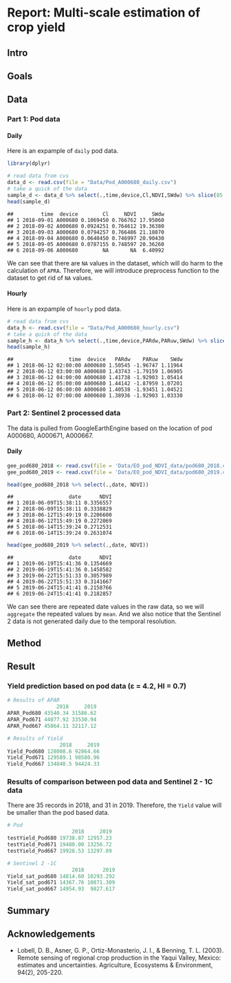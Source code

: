 Report: Multi-scale estimation of crop yield
================

## Intro

## Goals

## Data

### Part 1: Pod data

#### Daily

Here is an expample of `daily` pod data.

``` r
library(dplyr)

# read data from cvs
data_d <- read.csv(file = "Data/Pod_A000680_daily.csv")
# take a quick of the data 
sample_d <- data_d %>% select(.,time,device,Cl,NDVI,SWdw) %>% slice(85:95)
head(sample_d)
```

    ##         time  device        Cl     NDVI     SWdw
    ## 1 2018-09-01 A000680 0.1069450 0.766762 17.95060
    ## 2 2018-09-02 A000680 0.0924251 0.764612 19.36380
    ## 3 2018-09-03 A000680 0.0794257 0.766486 21.18870
    ## 4 2018-09-04 A000680 0.0640450 0.746997 20.90430
    ## 5 2018-09-05 A000680 0.0787155 0.748597 20.36260
    ## 6 2018-09-06 A000680        NA       NA  6.40992

We can see that there are `NA` values in the dataset, which will do harm
to the calculation of `APRA`. Therefore, we will introduce preprocess
function to the dataset to get rid of `NA` values.

#### Hourly

Here is an expample of `hourly` pod data.

``` r
# read data from cvs
data_h <- read.csv(file = "Data/Pod_A000680_hourly.csv")
# take a quick of the data 
sample_h <- data_h %>% select(.,time,device,PARdw,PARuw,SWdw) %>% slice(85:95)
head(sample_h)
```

    ##                  time  device   PARdw    PARuw    SWdw
    ## 1 2018-06-12 02:00:00 A000680 1.50545 -1.96747 1.11964
    ## 2 2018-06-12 03:00:00 A000680 1.43743 -1.79159 1.06905
    ## 3 2018-06-12 04:00:00 A000680 1.41738 -1.92903 1.05414
    ## 4 2018-06-12 05:00:00 A000680 1.44142 -1.87959 1.07201
    ## 5 2018-06-12 06:00:00 A000680 1.40538 -1.93451 1.04521
    ## 6 2018-06-12 07:00:00 A000680 1.38936 -1.92903 1.03330

### Part 2: Sentinel 2 processed data

The data is pulled from GoogleEarthEngine based on the location of pod
A000680, A000671, A000667.

#### Daily

``` r
gee_pod680_2018 <- read.csv(file = 'Data/EO_pod_NDVI_data/pod680_2018.csv')
gee_pod680_2019 <- read.csv(file = 'Data/EO_pod_NDVI_data/pod680_2019.csv')

head(gee_pod680_2018 %>% select(.,date, NDVI))
```

    ##                  date      NDVI
    ## 1 2018-06-09T15:38:11 0.3356557
    ## 2 2018-06-09T15:38:11 0.3338829
    ## 3 2018-06-12T15:49:19 0.2206600
    ## 4 2018-06-12T15:49:19 0.2272069
    ## 5 2018-06-14T15:39:24 0.2712531
    ## 6 2018-06-14T15:39:24 0.2631074

``` r
head(gee_pod680_2019 %>% select(.,date, NDVI))
```

    ##                  date      NDVI
    ## 1 2019-06-19T15:41:36 0.1354669
    ## 2 2019-06-19T15:41:36 0.1458582
    ## 3 2019-06-22T15:51:33 0.3057989
    ## 4 2019-06-22T15:51:33 0.3141667
    ## 5 2019-06-24T15:41:41 0.2158766
    ## 6 2019-06-24T15:41:41 0.2182857

We can see there are repeated date values in the raw data, so we will
`aggregate` the repeated values by `mean`. And we also notice that the
Sentinel 2 data is not generated daily due to the temporal resolution.

## Method

## Result

### Yield prediction based on pod data (ε = 4.2, HI = 0.7)

``` r
# Results of APAR
                2018     2019
APAR_Pod680 43540.34 31586.62
APAR_Pod671 44077.92 33530.94
APAR_Pod667 45864.11 32117.12

# Results of Yield 
                 2018     2019
Yield_Pod680 128008.6 92864.66
Yield_Pod671 129589.1 98580.96
Yield_Pod667 134840.5 94424.33
```

### Results of comparison between pod data and Sentinel 2 - 1C data

There are 35 records in 2018, and 31 in 2019. Therefore, the `Yield`
value will be smaller than the pod based data.

``` r
# Pod
                     2018     2019
testYield_Pod680 19738.87 12957.23
testYield_Pod671 19480.00 13256.72
testYield_Pod667 19928.53 13297.09

# Sentinel 2 -1C
                     2018      2019
Yield_sat_pod680 14814.60 10293.292
Yield_sat_pod671 14367.76 10871.309
Yield_sat_pod667 14954.93  9827.617
```

## Summary

## Acknowledgements

  - Lobell, D. B., Asner, G. P., Ortiz-Monasterio, J. I., & Benning, T.
    L. (2003). Remote sensing of regional crop production in the Yaqui
    Valley, Mexico: estimates and uncertainties. Agriculture, Ecosystems
    & Environment, 94(2), 205-220.
